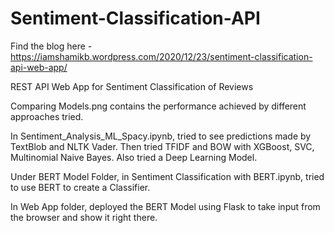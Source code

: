 # Sentiment-Classification-API

Find the blog here - https://iamshamikb.wordpress.com/2020/12/23/sentiment-classification-api-web-app/

REST API Web App for Sentiment Classification of Reviews

Comparing Models.png contains the performance achieved by different approaches tried.

In Sentiment_Analysis_ML_Spacy.ipynb, tried to see predictions made by TextBlob and NLTK Vader. Then tried TFIDF and BOW with XGBoost, SVC, Multinomial Naive Bayes. Also tried a Deep Learning Model.

Under BERT Model Folder, in Sentiment Classification with BERT.ipynb, tried to use BERT to create a Classifier.

In Web App folder, deployed the BERT Model using Flask to take input from the browser and show it right there.
